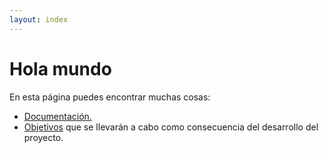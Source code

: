```yaml
---
layout: index
---
```


# Hola mundo

En esta página puedes encontrar muchas cosas:

- [Documentación.](documentos/documentacion)
- [Objetivos](documentos/objetivos) que se llevarán a cabo como consecuencia del desarrollo del proyecto.
